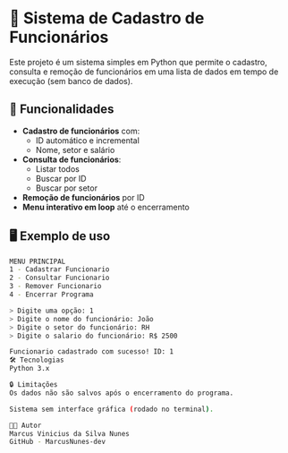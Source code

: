# 👥 Sistema de Cadastro de Funcionários

Este projeto é um sistema simples em Python que permite o cadastro, consulta e remoção de funcionários em uma lista de dados em tempo de execução (sem banco de dados).

## 🧩 Funcionalidades

- **Cadastro de funcionários** com:
  - ID automático e incremental
  - Nome, setor e salário
- **Consulta de funcionários**:
  - Listar todos
  - Buscar por ID
  - Buscar por setor
- **Remoção de funcionários** por ID
- **Menu interativo em loop** até o encerramento

## 🖥️ Exemplo de uso

```bash
MENU PRINCIPAL
1 - Cadastrar Funcionario
2 - Consultar Funcionario
3 - Remover Funcionario
4 - Encerrar Programa

> Digite uma opção: 1
> Digite o nome do funcionário: João
> Digite o setor do funcionário: RH
> Digite o salario do funcionário: R$ 2500

Funcionario cadastrado com sucesso! ID: 1
🛠️ Tecnologias
Python 3.x

🔒 Limitações
Os dados não são salvos após o encerramento do programa.

Sistema sem interface gráfica (rodado no terminal).

👨‍💻 Autor
Marcus Vinicius da Silva Nunes
GitHub - MarcusNunes-dev